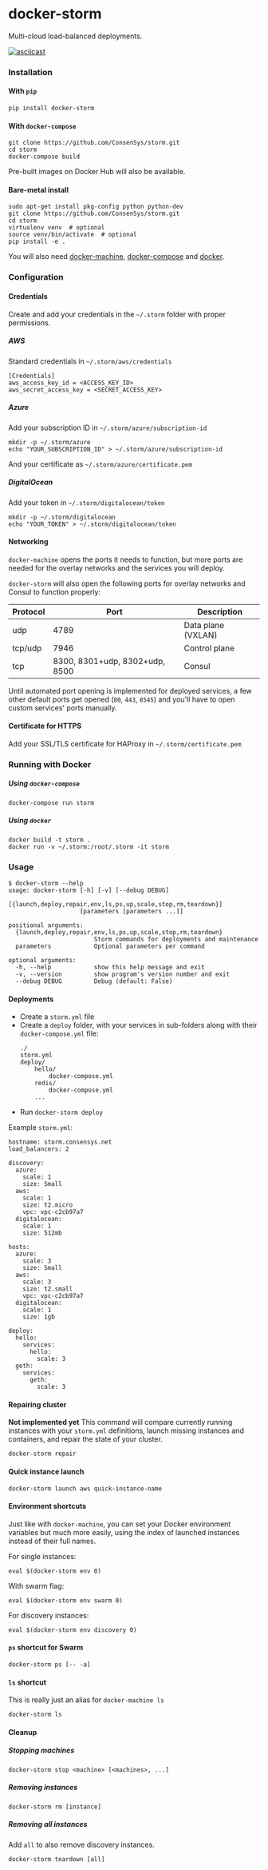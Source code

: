 docker-storm
============

Multi-cloud load-balanced deployments.

[![asciicast](https://asciinema.org/a/bzfi2vkwx5cjrnarycc0kubby.png)](https://asciinema.org/a/bzfi2vkwx5cjrnarycc0kubby)

### Installation

#### With `pip`
```
pip install docker-storm
```

#### With `docker-compose`
```
git clone https://github.com/ConsenSys/storm.git
cd storm
docker-compose build
```

Pre-built images on Docker Hub will also be available.

#### Bare-metal install
```
sudo apt-get install pkg-config python python-dev
git clone https://github.com/ConsenSys/storm.git
cd storm
virtualenv venv  # optional
source venv/bin/activate  # optional
pip install -e .
```
You will also need [docker-machine](https://docs.docker.com/machine/), [docker-compose](https://docs.docker.com/compose/install/) and [docker](https://docs.docker.com/installation/ubuntulinux/).

### Configuration
#### Credentials
Create and add your credentials in the `~/.storm` folder with proper permissions.

##### AWS
Standard credentials in `~/.storm/aws/credentials`
```
[Credentials]
aws_access_key_id = <ACCESS_KEY_ID>
aws_secret_access_key = <SECRET_ACCESS_KEY>
```

##### Azure
Add your subscription ID in `~/.storm/azure/subscription-id`
```
mkdir -p ~/.storm/azure
echo "YOUR_SUBSCRIPTION_ID" > ~/.storm/azure/subscription-id
```
And your certificate as `~/.storm/azure/certificate.pem`

##### DigitalOcean
Add your token in `~/.storm/digitalocean/token`
```
mkdir -p ~/.storm/digitalocean
echo "YOUR_TOKEN" > ~/.storm/digitalocean/token
```

#### Networking
`docker-machine` opens the ports it needs to function, but more ports are needed for the overlay networks and the services you will deploy.

`docker-storm` will also open the following ports for overlay networks and Consul to function properly:

| Protocol | Port                           | Description        |
| -------- | ------------------------------ | ------------------ |
| udp      | 4789                           | Data plane (VXLAN) |
| tcp/udp  | 7946                           | Control plane      |
| tcp      | 8300, 8301+udp, 8302+udp, 8500 | Consul             |

Until automated port opening is implemented for deployed services, a few other default ports get opened (`80`, `443`, `8545`) and you'll have to open custom services' ports manually.

#### Certificate for HTTPS
Add your SSL/TLS certificate for HAProxy in `~/.storm/certificate.pem`

### Running with Docker

##### Using `docker-compose`
```
docker-compose run storm
```

##### Using `docker`
```
docker build -t storm .
docker run -v ~/.storm:/root/.storm -it storm
```

### Usage
```
$ docker-storm --help
usage: docker-storm [-h] [-v] [--debug DEBUG]
                    [{launch,deploy,repair,env,ls,ps,up,scale,stop,rm,teardown}]
                    [parameters [parameters ...]]

positional arguments:
  {launch,deploy,repair,env,ls,ps,up,scale,stop,rm,teardown}
                        Storm commands for deployments and maintenance
  parameters            Optional parameters per command

optional arguments:
  -h, --help            show this help message and exit
  -v, --version         show program's version number and exit
  --debug DEBUG         Debug (default: False)
```

#### Deployments

- Create a `storm.yml` file
- Create a `deploy` folder, with your services in sub-folders along with their `docker-compose.yml` file:
    ```
    ./
    storm.yml
    deploy/
        hello/
            docker-compose.yml
        redis/
            docker-compose.yml
        ...
    ```
- Run `docker-storm deploy`

Example `storm.yml`:
```
hostname: storm.consensys.net
load_balancers: 2

discovery:
  azure:
    scale: 1
    size: Small
  aws:
    scale: 1
    size: t2.micro
    vpc: vpc-c2cb97a7
  digitalocean:
    scale: 1
    size: 512mb

hosts:
  azure:
    scale: 3
    size: Small
  aws:
    scale: 3
    size: t2.small
    vpc: vpc-c2cb97a7
  digitalocean:
    scale: 1
    size: 1gb

deploy:
  hello:
    services:
      hello:
        scale: 3
  geth:
    services:
      geth:
        scale: 3
```

#### Repairing cluster
**Not implemented yet**
This command will compare currently running instances with your `storm.yml` definitions, launch missing instances and containers, and repair the state of your cluster.
```
docker-storm repair
```

#### Quick instance launch
```
docker-storm launch aws quick-instance-name
```

#### Environment shortcuts
Just like with `docker-machine`, you can set your Docker environment variables but much more easily, using the index of launched instances instead of their full names.

For single instances:
```
eval $(docker-storm env 0)
```
With swarm flag:
```
eval $(docker-storm env swarm 0)
```
For discovery instances:
```
eval $(docker-storm env discovery 0)
```

#### `ps` shortcut for Swarm
```
docker-storm ps [-- -a]
```

#### `ls` shortcut
This is really just an alias for `docker-machine ls`
```
docker-storm ls
```

#### Cleanup

##### Stopping machines
```
docker-storm stop <machine> [<machines>, ...]
```

##### Removing instances
```
docker-storm rm [instance]
```

##### Removing all instances
Add `all` to also remove discovery instances.
```
docker-storm teardown [all]
```
